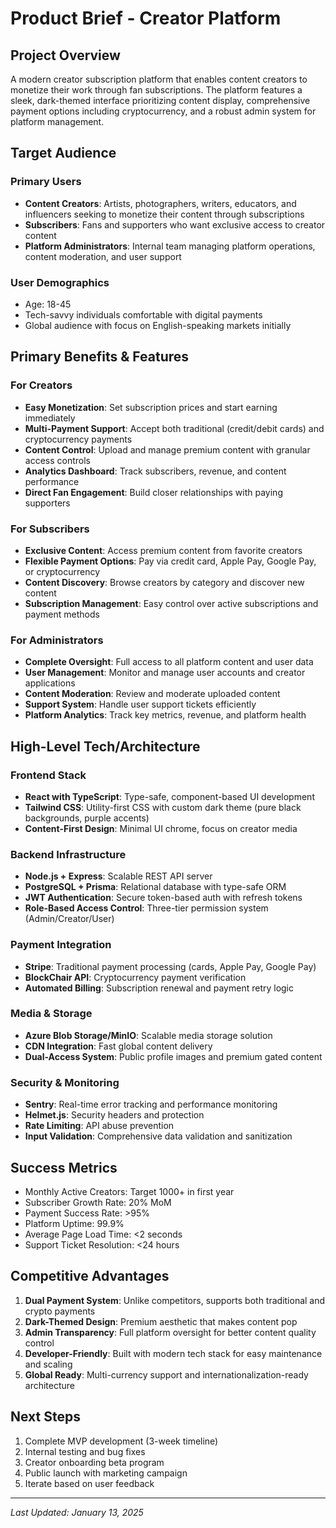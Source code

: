 # Product Brief - Creator Platform

## Project Overview
A modern creator subscription platform that enables content creators to monetize their work through fan subscriptions. The platform features a sleek, dark-themed interface prioritizing content display, comprehensive payment options including cryptocurrency, and a robust admin system for platform management.

## Target Audience

### Primary Users
- **Content Creators**: Artists, photographers, writers, educators, and influencers seeking to monetize their content through subscriptions
- **Subscribers**: Fans and supporters who want exclusive access to creator content
- **Platform Administrators**: Internal team managing platform operations, content moderation, and user support

### User Demographics
- Age: 18-45
- Tech-savvy individuals comfortable with digital payments
- Global audience with focus on English-speaking markets initially

## Primary Benefits & Features

### For Creators
- **Easy Monetization**: Set subscription prices and start earning immediately
- **Multi-Payment Support**: Accept both traditional (credit/debit cards) and cryptocurrency payments
- **Content Control**: Upload and manage premium content with granular access controls
- **Analytics Dashboard**: Track subscribers, revenue, and content performance
- **Direct Fan Engagement**: Build closer relationships with paying supporters

### For Subscribers
- **Exclusive Content**: Access premium content from favorite creators
- **Flexible Payment Options**: Pay via credit card, Apple Pay, Google Pay, or cryptocurrency
- **Content Discovery**: Browse creators by category and discover new content
- **Subscription Management**: Easy control over active subscriptions and payment methods

### For Administrators
- **Complete Oversight**: Full access to all platform content and user data
- **User Management**: Monitor and manage user accounts and creator applications
- **Content Moderation**: Review and moderate uploaded content
- **Support System**: Handle user support tickets efficiently
- **Platform Analytics**: Track key metrics, revenue, and platform health

## High-Level Tech/Architecture

### Frontend Stack
- **React with TypeScript**: Type-safe, component-based UI development
- **Tailwind CSS**: Utility-first CSS with custom dark theme (pure black backgrounds, purple accents)
- **Content-First Design**: Minimal UI chrome, focus on creator media

### Backend Infrastructure
- **Node.js + Express**: Scalable REST API server
- **PostgreSQL + Prisma**: Relational database with type-safe ORM
- **JWT Authentication**: Secure token-based auth with refresh tokens
- **Role-Based Access Control**: Three-tier permission system (Admin/Creator/User)

### Payment Integration
- **Stripe**: Traditional payment processing (cards, Apple Pay, Google Pay)
- **BlockChair API**: Cryptocurrency payment verification
- **Automated Billing**: Subscription renewal and payment retry logic

### Media & Storage
- **Azure Blob Storage/MinIO**: Scalable media storage solution
- **CDN Integration**: Fast global content delivery
- **Dual-Access System**: Public profile images and premium gated content

### Security & Monitoring
- **Sentry**: Real-time error tracking and performance monitoring
- **Helmet.js**: Security headers and protection
- **Rate Limiting**: API abuse prevention
- **Input Validation**: Comprehensive data validation and sanitization

## Success Metrics
- Monthly Active Creators: Target 1000+ in first year
- Subscriber Growth Rate: 20% MoM
- Payment Success Rate: >95%
- Platform Uptime: 99.9%
- Average Page Load Time: <2 seconds
- Support Ticket Resolution: <24 hours

## Competitive Advantages
1. **Dual Payment System**: Unlike competitors, supports both traditional and crypto payments
2. **Dark-Themed Design**: Premium aesthetic that makes content pop
3. **Admin Transparency**: Full platform oversight for better content quality control
4. **Developer-Friendly**: Built with modern tech stack for easy maintenance and scaling
5. **Global Ready**: Multi-currency support and internationalization-ready architecture

## Next Steps
1. Complete MVP development (3-week timeline)
2. Internal testing and bug fixes
3. Creator onboarding beta program
4. Public launch with marketing campaign
5. Iterate based on user feedback

---

*Last Updated: January 13, 2025*
